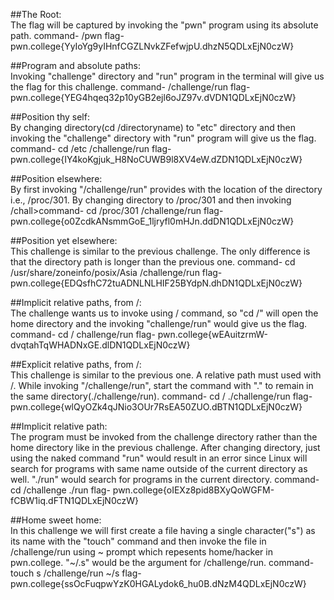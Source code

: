 ##The Root:        
The flag will be captured by invoking the "pwn" program using its absolute path.
command- /pwn
flag- pwn.college{YyIoYg9yIHnfCGZLNvkZFefwjpU.dhzN5QDLxEjN0czW}

##Program and absolute paths:       
Invoking "challenge" directory and "run" program in the terminal will give us the flag for this challenge.
command- /challenge/run
flag- pwn.college{YEG4hqeq32p10yGB2ejl6oJZ97v.dVDN1QDLxEjN0czW}

##Position thy self:     
By changing directory(cd /directoryname) to "etc" directory and then invoking the "challenge" directory with "run" program will give us the flag.
command- cd /etc
         /challenge/run
flag- pwn.college{IY4koKgjuk_H8NoCUWB9l8XV4eW.dZDN1QDLxEjN0czW}

##Position elsewhere:     
By first invoking "/challenge/run" provides with the location of the directory i.e., /proc/301. By changing directory to /proc/301 and then invoking /chall>command- cd /proc/301
         /challenge/run
flag- pwn.college{o0ZcdkANsmmGoE_1ljryfl0mHJn.ddDN1QDLxEjN0czW}

##Position yet elsewhere:     
This challenge is similar to the previous challenge. The only difference is that the directory path is longer than the previous one.
command- cd /usr/share/zoneinfo/posix/Asia
         /challenge/run
flag- pwn.college{EDQsfhC72tuADNLNLHIF25BYdpN.dhDN1QDLxEjN0czW}

##Implicit relative paths, from /:     
The challenge wants us to invoke using / command, so "cd /" will open the home directory and the invoking "challenge/run" would give us the flag.
command- cd /
          challenge/run
flag- pwn.college{wEAuitzrmW-dvqtahTqWHADNxGE.dlDN1QDLxEjN0czW}

##Explicit relative paths, from /:     
This challenge is similar to the previous one. A relative path must used with /. While invoking "/challenge/run", start the command with "." to remain in the same directory(./challenge/run).
command- cd /
         ./challenge/run
flag- pwn.college{wlQyOZk4qJNio3OUr7RsEA50ZUO.dBTN1QDLxEjN0czW}

##Implicit relative path:     
The program must be invoked from the challenge directory rather than the home directory like in the previous challenge. After changing directory, just using the naked command "run" would result in an error since Linux will search for programs with same name outside of the current directory as well. "./run" would search for programs in the current directory.
command- cd /challenge
         ./run
flag- pwn.college{oIEXz8pid8BXyQoWGFM-fCBW1iq.dFTN1QDLxEjN0czW}

##Home sweet home:     
In this challenge we will first create a file having a single character("s") as its name with the "touch" command and then invoke the file in /challenge/run using ~ prompt which repesents home/hacker in pwn.college. "~/.s" would be the argument for /challenge/run.
command- touch s
         /challenge/run ~/s
flag- pwn.college{ssOcFuqpwYzK0HGALydok6_hu0B.dNzM4QDLxEjN0czW}
